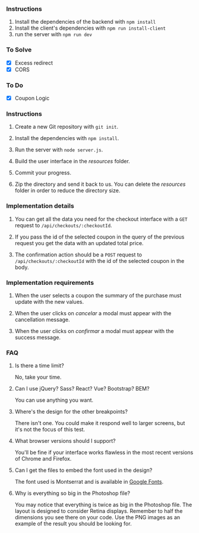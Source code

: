 ### Instructions

1. Install the dependencies of the backend with `npm install`
2. Install the client's dependencies with `npm run install-client`
3. run the server with `npm run dev`

### To Solve

- [x] Excess redirect
- [x] CORS

### To Do

- [x] Coupon Logic

### Instructions

1. Create a new Git repository with `git init`.

2. Install the dependencies with `npm install`.

3. Run the server with `node server.js`.

4. Build the user interface in the _resources_ folder.

5. Commit your progress.

6. Zip the directory and send it back to us. You can delete the _resources_ folder in order to reduce the directory size.

### Implementation details

1. You can get all the data you need for the checkout interface with a `GET` request to `/api/checkouts/:checkoutId`.

2. If you pass the id of the selected coupon in the query of the previous request you get the data with an updated total price.

3. The confirmation action should be a `POST` request to `/api/checkouts/:checkoutId` with the id of the selected coupon in the body.

### Implementation requirements

1. When the user selects a coupon the summary of the purchase must update with the new values.

2. When the user clicks on _cancelar_ a modal must appear with the cancellation message.

3. When the user clicks on _confirmar_ a modal must appear with the success message.

### FAQ

1. Is there a time limit?

   No, take your time.

2. Can I use jQuery? Sass? React? Vue? Bootstrap? BEM?

   You can use anything you want.

3. Where's the design for the other breakpoints?

   There isn't one. You could make it respond well to larger screens, but it's not the focus of this test.

4. What browser versions should I support?

   You'll be fine if your interface works flawless in the most recent versions of Chrome and Firefox.

5. Can I get the files to embed the font used in the design?

   The font used is Montserrat and is available in [Google Fonts](https://fonts.google.com/specimen/Montserrat).

6. Why is everything so big in the Photoshop file?

   You may notice that everything is twice as big in the Photoshop file. The layout is designed to consider Retina displays. Remember to half the dimensions you see there on your code. Use the PNG images as an example of the result you should be looking for.
